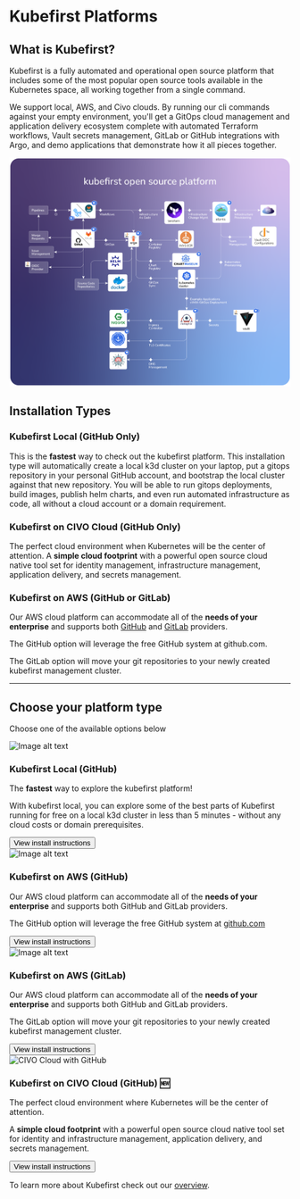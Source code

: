 # Kubefirst Platforms

## What is Kubefirst?

Kubefirst is a fully automated and operational open source platform that includes some of the most popular open source tools available in the Kubernetes space, all working together from a single command.

We support local, AWS, and Civo clouds. By running our cli commands against your empty environment, you'll get a GitOps cloud management and application delivery ecosystem complete with automated Terraform workflows, Vault secrets management, GitLab or GitHub integrations with Argo, and demo applications that demonstrate how it all pieces together.

![Kubefirst Architecture](./img/kubefirst/kubefirst-arch.png)

## Installation Types

### Kubefirst Local (GitHub Only)

This is the **fastest** way to check out the kubefirst platform. This installation type will automatically create a local k3d cluster on your laptop, put a gitops repository in your personal GitHub account, and bootstrap the local cluster against that new repository. You will be able to run gitops deployments, build images, publish helm charts, and even run automated infrastructure as code, all without a cloud account or a domain requirement.

### Kubefirst on CIVO Cloud (GitHub Only)

The perfect cloud environment when Kubernetes will be the center of attention. A **simple cloud footprint** with a powerful open source cloud native tool set for identity management, infrastructure management, application delivery, and secrets management.

### Kubefirst on AWS (GitHub or GitLab)

Our AWS cloud platform can accommodate all of the **needs of your enterprise** and supports both [GitHub](https://www.github.com) and [GitLab](https://www.gitlab.com) providers.

The GitHub option will leverage the free GitHub system at github.com.

The GitLab option will move your git repositories to your newly created kubefirst management cluster.

---

## Choose your platform type

Choose one of the available options below

<div class="row">
    <div class="col col--6 margin-bottom--lg">
        <div class="card">
            <div class="card__image">
            <img
               src="\img\local_github.jpg"
               alt="Image alt text"
               title="Logo Title Text 1" />
            </div>
            <div class="card__body">
            <h3>Kubefirst Local (GitHub)</h3>
            <p>
               The <strong>fastest</strong> way to explore the kubefirst platform!
            </p>
            <p>
               With kubefirst local, you can explore some of the best parts of Kubefirst running for free on a local k3d cluster in less than 5 minutes - without any cloud costs or domain prerequisites.
            </p>
            </div>
            <div class="card__footer">
                <form>
                    <button class="button button--secondary button--block" formaction="kubefirst/local/install">View install instructions</button>
                </form>
            </div>
        </div>
    </div>
    <div class="col col--6 margin-bottom--lg">
        <div class="card">
            <div class="card__image">
            <img
               src="\img\aws_github.jpg"
               alt="Image alt text"
               title="Logo Title Text 1" />
            </div>
            <div class="card__body">
            <h3>Kubefirst on AWS (GitHub)</h3>
            <p>
               Our AWS cloud platform can accommodate all of the <strong>needs of your enterprise</strong> and supports both GitHub and GitLab providers.
            </p>
            <p>
               The GitHub option will leverage the free GitHub system at <a href="https://www.github.com/">github.com</a>
            </p>
            </div>
            <div class="card__footer">
                <form>
                    <button class="button button--secondary button--block" formaction="kubefirst/github/install">View install instructions</button>
                </form>
            </div>
        </div>
    </div>
</div>
<div class="row">
    <div class="col col--6 margin-bottom--lg">
        <div class="card">
            <div class="card__image">
            <img
               src="\img\aws_gitlab.jpg"
               alt="Image alt text"
               title="Logo Title Text 1" />
            </div>
            <div class="card__body">
            <h3> Kubefirst on AWS (GitLab)</h3>
            <p>
               Our AWS cloud platform can accommodate all of the <strong>needs of your enterprise</strong> and supports both GitHub and GitLab providers.
            </p>
            <p>
               The GitLab option will move your git repositories to your newly created kubefirst management cluster.
            </p>
            </div>
            <div class="card__footer">
                <form>
                    <button class="button button--secondary button--block" formaction="kubefirst/gitlab/install">View install instructions</button>
                </form>
            </div>
        </div>
    </div>
    <div class="col col--6 margin-bottom--lg">
        <div class="card">
            <div class="card__image">
            <img
               src="\img\civo_github.jpg"
               alt="CIVO Cloud with GitHub"
               title="Logo Title Text 1" />
            </div>
            <div class="card__body">
            <h3>Kubefirst on CIVO Cloud (GitHub) 🆕</h3>
            <p>
               The perfect cloud environment where Kubernetes will be the center of attention.
            </p>
            <p>A <strong>simple cloud footprint</strong> with a powerful open source cloud native tool   set for identity and infrastructure management, application delivery, and secrets management.
            </p>
            </div>
            <div class="card__footer">
                <form>
                    <button class="button button--secondary button--block" formaction="kubefirst/civo/install">View install instructions</button>
                </form>
            </div>
        </div>
    </div>
</div>

To learn more about Kubefirst check out our [overview](kubefirst/overview.md).
